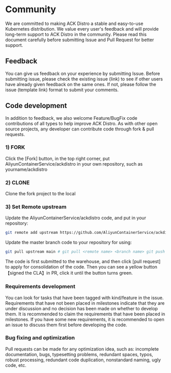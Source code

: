 # Community

We are committed to making ACK Distro a stable and easy-to-use Kubernetes distribution. We value every user's feedback and will provide long-term support to ACK Distro in the community. Please read this document carefully before submitting Issue and Pull Request for better support.

## Feedback

You can give us feedback on your experience by submitting Issue. Before submitting issue, please check the existing issue (link) to see if other users have already given feedback on the same ones. If not, please follow the issue (template link) format to submit your comments.

## Code development

In addition to feedback, we also welcome Feature/BugFix code contributions of all types to help improve ACK Distro. As with other open source projects, any developer can contribute code through fork & pull requests.

### 1) FORK
Click the [Fork] button, in the top right corner, put AliyunContainerService/ackdistro in your own repository, such as yourname/ackdistro

### 2) CLONE
Clone the fork project to the local

### 3) Set Remote upstream
Update the AliyunContainerService/ackdistro code, and put in your repository:

```bash
git remote add upstream https://github.com/AliyunContainerService/ackdistro.git git remote set-url --push upstream no-pushing
```

Update the master branch code to your repository for using:

```bash
git pull upstream main # git pull <remote name> <branch name> git push
```

The code is first submitted to the warehouse, and then click [pull request] to apply for consolidation of the code. Then you can see a yellow button 【signed the CLA】in PR, click it until the button turns green.

### Requirements development

You can look for tasks that have been tagged with kind/feature in the issue. Requirements that have not been placed in milestones indicate that they are under discussion and no decision has been made on whether to develop them. It is recommended to claim the requirements that have been placed in milestones. If you have some new requirements, it is recommended to open an issue to discuss them first before developing the code.

### Bug fixing and optimization

Pull requests can be made for any optimization idea, such as: incomplete documentation, bugs, typesetting problems, redundant spaces, typos, robust processing, redundant code duplication, nonstandard naming, ugly code, etc.
